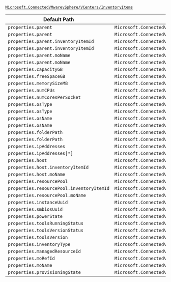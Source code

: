 [`Microsoft.ConnectedVMwarevSphere/VCenters/InventoryItems`](https://docs.microsoft.com/en-us/azure/templates/microsoft.connectedvmwarevsphere/vcenters/inventoryitems)

| Default Path | Alias |
|---|---|
| `properties.parent` | `Microsoft.ConnectedVMwarevSphere/vcenters/inventoryItems/Host.parent` |
| `properties.parent` | `Microsoft.ConnectedVMwarevSphere/vcenters/inventoryItems/ResourcePool.parent` |
| `properties.parent.inventoryItemId` | `Microsoft.ConnectedVMwarevSphere/vcenters/inventoryItems/Host.parent.inventoryItemId` |
| `properties.parent.inventoryItemId` | `Microsoft.ConnectedVMwarevSphere/vcenters/inventoryItems/ResourcePool.parent.inventoryItemId` |
| `properties.parent.moName` | `Microsoft.ConnectedVMwarevSphere/vcenters/inventoryItems/Host.parent.moName` |
| `properties.parent.moName` | `Microsoft.ConnectedVMwarevSphere/vcenters/inventoryItems/ResourcePool.parent.moName` |
| `properties.capacityGB` | `Microsoft.ConnectedVMwarevSphere/vcenters/inventoryItems/Datastore.capacityGB` |
| `properties.freeSpaceGB` | `Microsoft.ConnectedVMwarevSphere/vcenters/inventoryItems/Datastore.freeSpaceGB` |
| `properties.memorySizeMB` | `Microsoft.ConnectedVMwarevSphere/vcenters/inventoryItems/VirtualMachineTemplate.memorySizeMB` |
| `properties.numCPUs` | `Microsoft.ConnectedVMwarevSphere/vcenters/inventoryItems/VirtualMachineTemplate.numCPUs` |
| `properties.numCoresPerSocket` | `Microsoft.ConnectedVMwarevSphere/vcenters/inventoryItems/VirtualMachineTemplate.numCoresPerSocket` |
| `properties.osType` | `Microsoft.ConnectedVMwarevSphere/vcenters/inventoryItems/VirtualMachineTemplate.osType` |
| `properties.osType` | `Microsoft.ConnectedVMwarevSphere/vcenters/inventoryItems/VirtualMachine.osType` |
| `properties.osName` | `Microsoft.ConnectedVMwarevSphere/vcenters/inventoryItems/VirtualMachineTemplate.osName` |
| `properties.osName` | `Microsoft.ConnectedVMwarevSphere/vcenters/inventoryItems/VirtualMachine.osName` |
| `properties.folderPath` | `Microsoft.ConnectedVMwarevSphere/vcenters/inventoryItems/VirtualMachineTemplate.folderPath` |
| `properties.folderPath` | `Microsoft.ConnectedVMwarevSphere/vcenters/inventoryItems/VirtualMachine.folderPath` |
| `properties.ipAddresses` | `Microsoft.ConnectedVMwarevSphere/vcenters/inventoryItems/VirtualMachine.ipAddresses` |
| `properties.ipAddresses[*]` | `Microsoft.ConnectedVMwarevSphere/vcenters/inventoryItems/VirtualMachine.ipAddresses[*]` |
| `properties.host` | `Microsoft.ConnectedVMwarevSphere/vcenters/inventoryItems/VirtualMachine.host` |
| `properties.host.inventoryItemId` | `Microsoft.ConnectedVMwarevSphere/vcenters/inventoryItems/VirtualMachine.host.inventoryItemId` |
| `properties.host.moName` | `Microsoft.ConnectedVMwarevSphere/vcenters/inventoryItems/VirtualMachine.host.moName` |
| `properties.resourcePool` | `Microsoft.ConnectedVMwarevSphere/vcenters/inventoryItems/VirtualMachine.resourcePool` |
| `properties.resourcePool.inventoryItemId` | `Microsoft.ConnectedVMwarevSphere/vcenters/inventoryItems/VirtualMachine.resourcePool.inventoryItemId` |
| `properties.resourcePool.moName` | `Microsoft.ConnectedVMwarevSphere/vcenters/inventoryItems/VirtualMachine.resourcePool.moName` |
| `properties.instanceUuid` | `Microsoft.ConnectedVMwarevSphere/vcenters/inventoryItems/VirtualMachine.instanceUuid` |
| `properties.smbiosUuid` | `Microsoft.ConnectedVMwarevSphere/vcenters/inventoryItems/VirtualMachine.smbiosUuid` |
| `properties.powerState` | `Microsoft.ConnectedVMwarevSphere/vcenters/inventoryItems/VirtualMachine.powerState` |
| `properties.toolsRunningStatus` | `Microsoft.ConnectedVMwarevSphere/vcenters/inventoryItems/VirtualMachine.toolsRunningStatus` |
| `properties.toolsVersionStatus` | `Microsoft.ConnectedVMwarevSphere/vcenters/inventoryItems/VirtualMachine.toolsVersionStatus` |
| `properties.toolsVersion` | `Microsoft.ConnectedVMwarevSphere/vcenters/inventoryItems/VirtualMachine.toolsVersion` |
| `properties.inventoryType` | `Microsoft.ConnectedVMwarevSphere/vcenters/inventoryItems/inventoryType` |
| `properties.managedResourceId` | `Microsoft.ConnectedVMwarevSphere/vcenters/inventoryItems/managedResourceId` |
| `properties.moRefId` | `Microsoft.ConnectedVMwarevSphere/vcenters/inventoryItems/moRefId` |
| `properties.moName` | `Microsoft.ConnectedVMwarevSphere/vcenters/inventoryItems/moName` |
| `properties.provisioningState` | `Microsoft.ConnectedVMwarevSphere/vcenters/inventoryItems/provisioningState` |

